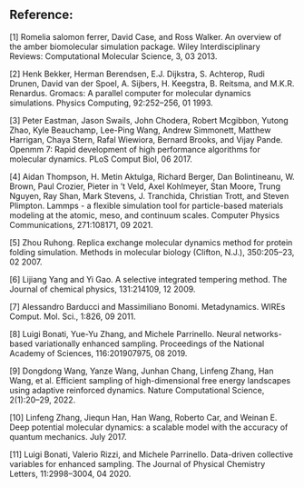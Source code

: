 ## Reference:
 
[1] Romelia salomon ferrer, David Case, and Ross Walker. An overview of the amber biomolecular
simulation package. Wiley Interdisciplinary Reviews: Computational Molecular Science, 3, 03 2013.

[2] Henk Bekker, Herman Berendsen, E.J. Dijkstra, S. Achterop, Rudi Drunen, David van der Spoel,
A. Sijbers, H. Keegstra, B. Reitsma, and M.K.R. Renardus. Gromacs: A parallel computer for molecular
dynamics simulations. Physics Computing, 92:252–256, 01 1993.

[3] Peter Eastman, Jason Swails, John Chodera, Robert Mcgibbon, Yutong Zhao, Kyle Beauchamp, Lee-Ping
Wang, Andrew Simmonett, Matthew Harrigan, Chaya Stern, Rafal Wiewiora, Bernard Brooks, and Vijay
Pande. Openmm 7: Rapid development of high performance algorithms for molecular dynamics. PLoS
Comput Biol, 06 2017.

[4] Aidan Thompson, H. Metin Aktulga, Richard Berger, Dan Bolintineanu, W. Brown, Paul Crozier, Pieter
in ’t Veld, Axel Kohlmeyer, Stan Moore, Trung Nguyen, Ray Shan, Mark Stevens, J. Tranchida, Christian
Trott, and Steven Plimpton. Lammps - a flexible simulation tool for particle-based materials modeling at
the atomic, meso, and continuum scales. Computer Physics Communications, 271:108171, 09 2021.

[5] Zhou Ruhong. Replica exchange molecular dynamics method for protein folding simulation. Methods in
molecular biology (Clifton, N.J.), 350:205–23, 02 2007.

[6] Lijiang Yang and Yi Gao. A selective integrated tempering method. The Journal of chemical physics,
131:214109, 12 2009.

[7] Alessandro Barducci and Massimiliano Bonomi. Metadynamics. WIREs Comput. Mol. Sci., 1:826, 09 2011.

[8] Luigi Bonati, Yue-Yu Zhang, and Michele Parrinello. Neural networks-based variationally enhanced
sampling. Proceedings of the National Academy of Sciences, 116:201907975, 08 2019.

[9] Dongdong Wang, Yanze Wang, Junhan Chang, Linfeng Zhang, Han Wang, et al. Efficient sampling of
high-dimensional free energy landscapes using adaptive reinforced dynamics. Nature Computational
Science, 2(1):20–29, 2022.

[10] Linfeng Zhang, Jiequn Han, Han Wang, Roberto Car, and Weinan E. Deep potential molecular dynamics:
a scalable model with the accuracy of quantum mechanics. July 2017.

[11] Luigi Bonati, Valerio Rizzi, and Michele Parrinello. Data-driven collective variables for enhanced
sampling. The Journal of Physical Chemistry Letters, 11:2998–3004, 04 2020.
